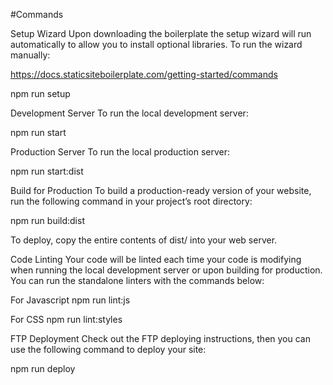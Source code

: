 #Commands

Setup Wizard
Upon downloading the boilerplate the setup wizard will run automatically to allow you to install optional libraries. To run the wizard manually:

https://docs.staticsiteboilerplate.com/getting-started/commands

npm run setup

Development Server
To run the local development server:

npm run start

Production Server
To run the local production server:

npm run start:dist

Build for Production
To build a production-ready version of your website, run the following command in your project’s root directory:

npm run build:dist

To deploy, copy the entire contents of dist/ into your web server.

Code Linting
Your code will be linted each time your code is modifying when running the local development server or upon building for production. You can run the standalone linters with the commands below:

For Javascript
npm run lint:js

For CSS
npm run lint:styles

FTP Deployment
Check out the FTP deploying instructions, then you can use the following command to deploy your site:

npm run deploy
